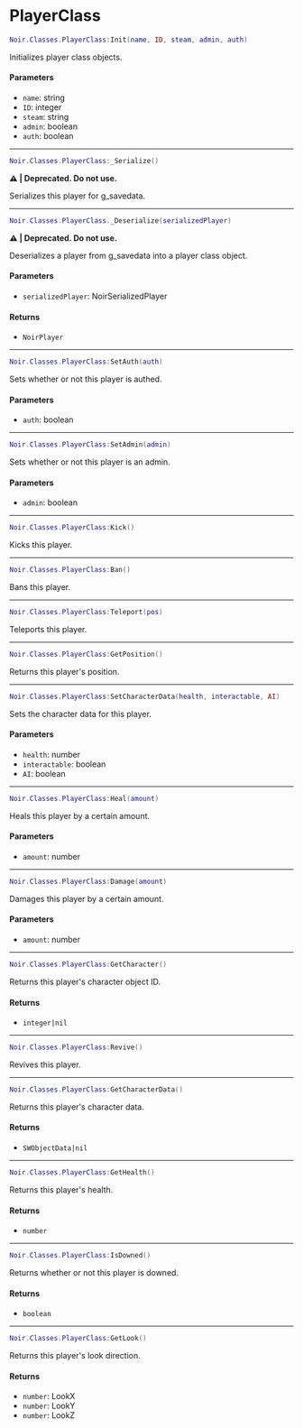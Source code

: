 # PlayerClass



```lua
Noir.Classes.PlayerClass:Init(name, ID, steam, admin, auth)
```

Initializes player class objects.

#### Parameters

* `name`: string
* `ID`: integer
* `steam`: string
* `admin`: boolean
* `auth`: boolean

***

```lua
Noir.Classes.PlayerClass:_Serialize()
```

**⚠️ | Deprecated. Do not use.**

Serializes this player for g\_savedata.

***

```lua
Noir.Classes.PlayerClass._Deserialize(serializedPlayer)
```

**⚠️ | Deprecated. Do not use.**

Deserializes a player from g\_savedata into a player class object.

#### Parameters

* `serializedPlayer`: NoirSerializedPlayer

#### Returns

* `NoirPlayer`

***

```lua
Noir.Classes.PlayerClass:SetAuth(auth)
```

Sets whether or not this player is authed.

#### Parameters

* `auth`: boolean

***

```lua
Noir.Classes.PlayerClass:SetAdmin(admin)
```

Sets whether or not this player is an admin.

#### Parameters

* `admin`: boolean

***

```lua
Noir.Classes.PlayerClass:Kick()
```

Kicks this player.

***

```lua
Noir.Classes.PlayerClass:Ban()
```

Bans this player.

***

```lua
Noir.Classes.PlayerClass:Teleport(pos)
```

Teleports this player.

***

```lua
Noir.Classes.PlayerClass:GetPosition()
```

Returns this player's position.

***

```lua
Noir.Classes.PlayerClass:SetCharacterData(health, interactable, AI)
```

Sets the character data for this player.

#### Parameters

* `health`: number
* `interactable`: boolean
* `AI`: boolean

***

```lua
Noir.Classes.PlayerClass:Heal(amount)
```

Heals this player by a certain amount.

#### Parameters

* `amount`: number

***

```lua
Noir.Classes.PlayerClass:Damage(amount)
```

Damages this player by a certain amount.

#### Parameters

* `amount`: number

***

```lua
Noir.Classes.PlayerClass:GetCharacter()
```

Returns this player's character object ID.

#### Returns

* `integer|nil`

***

```lua
Noir.Classes.PlayerClass:Revive()
```

Revives this player.

***

```lua
Noir.Classes.PlayerClass:GetCharacterData()
```

Returns this player's character data.

#### Returns

* `SWObjectData|nil`

***

```lua
Noir.Classes.PlayerClass:GetHealth()
```

Returns this player's health.

#### Returns

* `number`

***

```lua
Noir.Classes.PlayerClass:IsDowned()
```

Returns whether or not this player is downed.

#### Returns

* `boolean`

***

```lua
Noir.Classes.PlayerClass:GetLook()
```

Returns this player's look direction.

#### Returns

* `number`: LookX
* `number`: LookY
* `number`: LookZ
